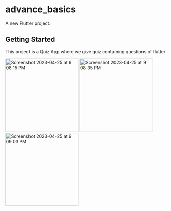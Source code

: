 # advance_basics

A new Flutter project.

## Getting Started

This project is a Quiz App where we give quiz containing questions of flutter
<div class="row">

<img width="230" alt="Screenshot 2023-04-25 at 9 08 15 PM" src="https://user-images.githubusercontent.com/113085376/234330097-67dae2bb-c7c8-4b34-ada5-a1d55a852643.png">

<img width="230" alt="Screenshot 2023-04-25 at 9 08 35 PM" src="https://user-images.githubusercontent.com/113085376/234330144-b8a798bc-96b3-4b98-84cd-94b7faa2c773.png">

<img width="230" alt="Screenshot 2023-04-25 at 9 09 03 PM" src="https://user-images.githubusercontent.com/113085376/234330153-9b0533e4-a5eb-45b2-b991-f9134e45009c.png">

</div>
